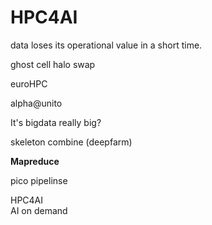 # HPC4AI

data loses its operational value in a short time.

ghost cell
halo swap

euroHPC

alpha@unito

It's bigdata really big?

skeleton combine (deepfarm)

**Mapreduce**

pico pipelinse




HPC4AI  
AI on demand
